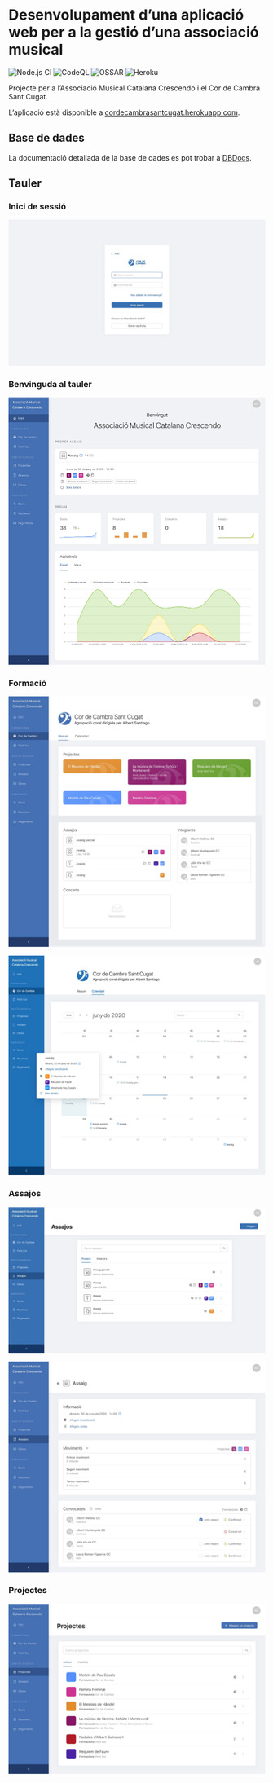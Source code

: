 # Desenvolupament d’una aplicació web per a la gestió d’una associació musical

![Node.js CI](https://github.com/albertms10/ccsc/workflows/Node.js%20CI/badge.svg)
![CodeQL](https://github.com/albertms10/ccsc/workflows/CodeQL/badge.svg)
![OSSAR](https://github.com/albertms10/ccsc/workflows/OSSAR/badge.svg)
![Heroku](https://heroku-badge.herokuapp.com/?app=cordecambrasantcugat&svg=1)

Projecte per a l’Associació Musical Catalana Crescendo i el Cor de Cambra Sant Cugat.

L’aplicació està disponible a [cordecambrasantcugat.herokuapp.com](https://cordecambrasantcugat.herokuapp.com).

## Base de dades

La documentació detallada de la base de dades es pot trobar a [DBDocs](https://dbdocs.io/albertms10/AMCC).

## Tauler

### Inici de sessió

![Inici de sessió](docs/img/inici_sessio.jpg)

### Benvinguda al tauler

![Tauler inici](docs/img/tauler_inici.jpg)

### Formació

![Formació](docs/img/formacio.jpg)

![calendari](docs/img/calendari.jpg)

### Assajos

![Assajos](docs/img/assajos.jpg)

![Detall assaig](docs/img/detall_assaig.jpg)

### Projectes

![Projectes](docs/img/projectes.jpg)
